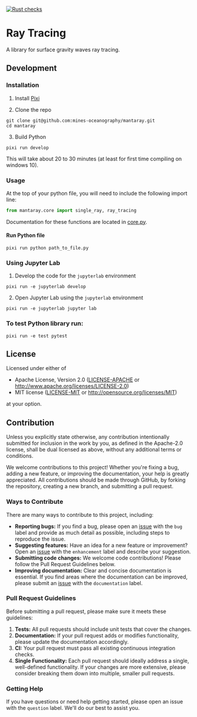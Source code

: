 <!-- start elevator-pitch -->

[![Rust checks](https://github.com/mines-oceanography/ray_tracing/actions/workflows/ci.yml/badge.svg)](https://github.com/mines-oceanography/ray_tracing/actions/workflows/ci.yml)

# Ray Tracing

A library for surface gravity waves ray tracing.

## Development
### Installation
1. Install [Pixi](https://pixi.sh/latest/)

2. Clone the repo
```
git clone git@github.com:mines-oceanography/mantaray.git
cd mantaray
```

3. Build Python
```
pixi run develop
```
This will take about 20 to 30 minutes (at least for first time compiling on windows 10).

### Usage
At the top of your python file, you will need to include the following import line:
```python
from mantaray.core import single_ray, ray_tracing
```
Documentation for these functions are located in [core.py](#api).

#### Run Python file

```
pixi run python path_to_file.py
```

### Using Jupyter Lab
1. Develop the code for the `jupyterlab` environment
```
pixi run -e jupyterlab develop
```
2. Open Jupyter Lab using the `jupyterlab` environment
```
pixi run -e jupyterlab jupyter lab
```

### To test Python library run:

```
pixi run -e test pytest
```

## License

Licensed under either of

 * Apache License, Version 2.0
   ([LICENSE-APACHE](https://github.com/mines-oceanography/mantaray/blob/main/LICENSE-APACHE "Apache License 2.0") or http://www.apache.org/licenses/LICENSE-2.0)
 * MIT license
   ([LICENSE-MIT](https://github.com/mines-oceanography/mantaray/blob/main/LICENSE-MIT "MIT License") or http://opensource.org/licenses/MIT)

at your option.

## Contribution

Unless you explicitly state otherwise, any contribution intentionally submitted
for inclusion in the work by you, as defined in the Apache-2.0 license, shall be
dual licensed as above, without any additional terms or conditions.

We welcome contributions to this project!  Whether you're fixing a bug, adding a new feature, or improving the documentation, your help is greatly appreciated. All contributions should be made through GitHub, by forking the repository, creating a new branch, and submitting a pull request.

### Ways to Contribute

There are many ways to contribute to this project, including:

*   **Reporting bugs:**  If you find a bug, please open an [issue](https://github.com/mines-oceanography/mantaray/issues) with the `bug` label and provide as much detail as possible, including steps to reproduce the issue.
*   **Suggesting features:**  Have an idea for a new feature or improvement? Open an [issue](https://github.com/mines-oceanography/mantaray/issues) with the `enhancement` label and describe your suggestion.
*   **Submitting code changes:**  We welcome code contributions!  Please follow the Pull Request Guidelines below.
*   **Improving documentation:**  Clear and concise documentation is essential. If you find areas where the documentation can be improved, please submit an [issue](https://github.com/mines-oceanography/mantaray/issues) with the `documentation` label.

### Pull Request Guidelines

Before submitting a pull request, please make sure it meets these guidelines:

1.  **Tests:**  All pull requests should include unit tests that cover the changes.
2.  **Documentation:**  If your pull request adds or modifies functionality, please update the documentation accordingly.
3.  **CI:**  Your pull request must pass all existing continuous integration checks.
4.  **Single Functionality:**  Each pull request should ideally address a single, well-defined functionality.  If your changes are more extensive, please consider breaking them down into multiple, smaller pull requests.

### Getting Help

If you have questions or need help getting started, please open an issue with the `question` label.  We'll do our best to assist you.

<!-- end elevator-pitch -->
